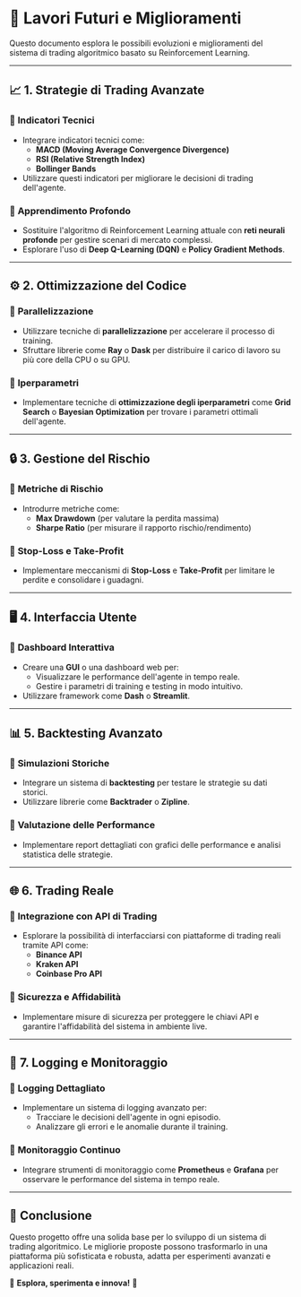 
# 🌱 **Lavori Futuri e Miglioramenti**

Questo documento esplora le possibili evoluzioni e miglioramenti del sistema di trading algoritmico basato su Reinforcement Learning.

---

## 📈 **1. Strategie di Trading Avanzate**

### 🔹 **Indicatori Tecnici**

- Integrare indicatori tecnici come:
  - **MACD (Moving Average Convergence Divergence)**
  - **RSI (Relative Strength Index)**
  - **Bollinger Bands**
- Utilizzare questi indicatori per migliorare le decisioni di trading dell'agente.

### 🔹 **Apprendimento Profondo**

- Sostituire l'algoritmo di Reinforcement Learning attuale con **reti neurali profonde** per gestire scenari di mercato complessi.
- Esplorare l'uso di **Deep Q-Learning (DQN)** e **Policy Gradient Methods**.

---

## ⚙️ **2. Ottimizzazione del Codice**

### 🔹 **Parallelizzazione**

- Utilizzare tecniche di **parallelizzazione** per accelerare il processo di training.
- Sfruttare librerie come **Ray** o **Dask** per distribuire il carico di lavoro su più core della CPU o su GPU.

### 🔹 **Iperparametri**

- Implementare tecniche di **ottimizzazione degli iperparametri** come **Grid Search** o **Bayesian Optimization** per trovare i parametri ottimali dell'agente.

---

## 🔒 **3. Gestione del Rischio**

### 🔹 **Metriche di Rischio**

- Introdurre metriche come:
  - **Max Drawdown** (per valutare la perdita massima)
  - **Sharpe Ratio** (per misurare il rapporto rischio/rendimento)

### 🔹 **Stop-Loss e Take-Profit**

- Implementare meccanismi di **Stop-Loss** e **Take-Profit** per limitare le perdite e consolidare i guadagni.

---

## 🖥️ **4. Interfaccia Utente**

### 🔹 **Dashboard Interattiva**

- Creare una **GUI** o una dashboard web per:
  - Visualizzare le performance dell'agente in tempo reale.
  - Gestire i parametri di training e testing in modo intuitivo.
- Utilizzare framework come **Dash** o **Streamlit**.

---

## 📊 **5. Backtesting Avanzato**

### 🔹 **Simulazioni Storiche**

- Integrare un sistema di **backtesting** per testare le strategie su dati storici.
- Utilizzare librerie come **Backtrader** o **Zipline**.

### 🔹 **Valutazione delle Performance**

- Implementare report dettagliati con grafici delle performance e analisi statistica delle strategie.

---

## 🌐 **6. Trading Reale**

### 🔹 **Integrazione con API di Trading**

- Esplorare la possibilità di interfacciarsi con piattaforme di trading reali tramite API come:
  - **Binance API**
  - **Kraken API**
  - **Coinbase Pro API**

### 🔹 **Sicurezza e Affidabilità**

- Implementare misure di sicurezza per proteggere le chiavi API e garantire l'affidabilità del sistema in ambiente live.

---

## 📝 **7. Logging e Monitoraggio**

### 🔹 **Logging Dettagliato**

- Implementare un sistema di logging avanzato per:
  - Tracciare le decisioni dell'agente in ogni episodio.
  - Analizzare gli errori e le anomalie durante il training.

### 🔹 **Monitoraggio Continuo**

- Integrare strumenti di monitoraggio come **Prometheus** e **Grafana** per osservare le performance del sistema in tempo reale.

---

## 🚀 **Conclusione**

Questo progetto offre una solida base per lo sviluppo di un sistema di trading algoritmico. Le migliorie proposte possono trasformarlo in una piattaforma più sofisticata e robusta, adatta per esperimenti avanzati e applicazioni reali.

🌟 **Esplora, sperimenta e innova!** 🌟
